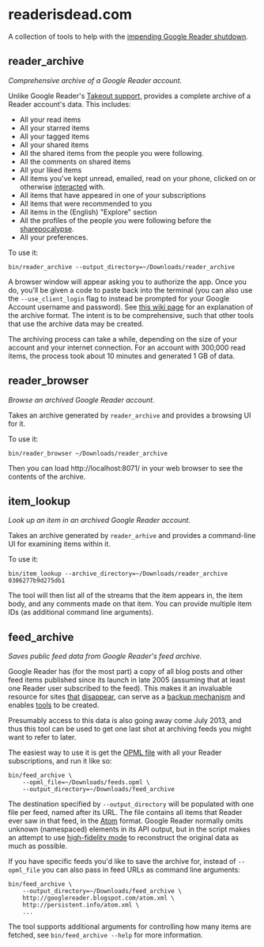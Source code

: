 # readerisdead.com

A collection of tools to help with the [impending Google Reader shutdown](http://googlereader.blogspot.com/2013/03/powering-down-google-reader.html).

## reader_archive

_Comprehensive archive of a Google Reader account._

Unlike Google Reader's [Takeout support](http://googlesystem.blogspot.com/2012/11/export-google-reader-data-in-google.html), provides a complete archive of a Reader account's data. This includes:

* All your read items
* All your starred items
* All your tagged items
* All your shared items
* All the shared items from the people you were following.
* All the comments on shared items
* All your liked items
* All items you've kept unread, emailed, read on your phone, clicked on or otherwise [interacted](http://googlesystem.blogspot.com/2008/03/explore-your-interactions-with-google.html) with.
* All items that have appeared in one of your subscriptions
* All items that were recommended to you
* All items in the (English) "Explore" section
* All the profiles of the people you were following before the [sharepocalypse](http://googlereader.blogspot.com/2011/10/new-in-reader-fresh-design-and-google.html).
* All your preferences.

To use it:

```
bin/reader_archive --output_directory=~/Downloads/reader_archive
```

A browser window will appear asking you to authorize the app. Once you do, you'll be given a code to paste back into the terminal (you can also use the `--use_client_login` flag to instead be prompted for your Google Account username and password). See
[this wiki page](https://github.com/mihaip/readerisdead/wiki/reader_archive-Format) for an explanation of the archive format. The intent is to be comprehensive, such that other tools that use the archive data may be created.

The archiving process can take a while, depending on the size of your account
and your internet connection. For an account with 300,000 read items, the
process took about 10 minutes and generated 1 GB of data.

## reader_browser

_Browse an archived Google Reader account._

Takes an archive generated by `reader_archive` and provides a browsing UI for it.

To use it:

```
bin/reader_browser ~/Downloads/reader_archive
```

Then you can load http://localhost:8071/ in your web browser to see the contents of the archive.

## item_lookup

_Look up an item in an archived Google Reader account._

Takes an archive generated by `reader_arhive` and provides a command-line UI for examining items within it.

To use it:

```
bin/item_lookup --archive_directory=~/Downloads/reader_archive 0306277b9d275db1
```

The tool will then list all of the streams that the item appears in, the item body, and any comments made on that item. You can provide multiple item IDs (as additional command line arguments).

## feed_archive

_Saves public feed data from Google Reader's feed archive._

Google Reader has (for the most part) a copy of all blog posts and other feed items published since its launch in late 2005 (assuming that at least one Reader user subscribed to the feed). This makes it an invaluable resource for sites [that](http://whytheluckystiff.net/) [disappear](http://www.diveintomark.org/), can serve as a [backup mechanism](http://wordpress.org/support/topic/whole-tables-gone-missing-from-db-hacked#post-1326219) and enables [tools](http://www.streamspigot.com/feed-playback/) to be created.

Presumably access to this data is also going away come July 2013, and thus this tool can be used to get one last shot at archiving feeds you might want to refer to later.

The easiest way to use it is get the [OPML file](http://www.google.com/reader/subscriptions/export) with all your Reader subscriptions, and run it like so:

```
bin/feed_archive \
    --opml_file=~/Downloads/feeds.opml \
    --output_directory=~/Downloads/feed_archive
```

The destination specified by `--output_directory` will be populated with one file per feed, named after its URL. The file contains all items that Reader ever saw in that feed, in the [Atom](http://www.ietf.org/rfc/rfc4287) format. Google Reader normally omits unknown (namespaced) elements in its API output, but in the script makes an attempt to use [high-fidelity mode](https://groups.google.com/forum/?fromgroups#!topic/fougrapi/Rab23a9jhzc) to reconstruct the original data as much as possible.

If you have specific feeds you'd like to save the archive for, instead of `--opml_file` you can also pass in feed URLs as command line arguments:

```
bin/feed_archive \
    --output_directory=~/Downloads/feed_archive \
    http://googlereader.blogspot.com/atom.xml \
    http://persistent.info/atom.xml \
    ...
```

The tool supports additional arguments for controlling how many items are fetched, see `bin/feed_archive --help` for more information.
